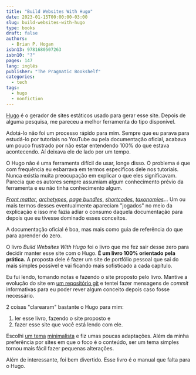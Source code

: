 ```yaml
---
title: "Build Websites With Hugo"
date: 2023-01-15T00:00:00-03:00
slug: build-websites-with-hugo
type: books
draft: false
authors:
  - Brian P. Hogan
isbn13: 9781680507263
isbn10: "?"
pages: 147
lang: inglês
publisher: "The Pragmatic Bookshelf"
categories:
  - tech
tags:
  - hugo
  - nonfiction
---
```

[Hugo](https://gohugo.io/) é o gerador de sites estáticos usado para gerar esse site. Depois de alguma pesquisa, me pareceu a melhor ferramenta do tipo disponível.

Adotá-lo não foi um processo rápido para mim. Sempre que eu parava para estudá-lo por tutoriais no YouTube ou pela documentação oficial, acabava um pouco frustrado por não estar entendendo 100% do que estava acontecendo. Aí deixava ele de lado por um tempo.

O Hugo não é uma ferramenta difícil de usar, longe disso. O problema é que com frequência eu esbarrava em termos específicos dele nos tutoriais. Nunca existia muita preocupação em explicar o que eles significavam. Parecia que os autores sempre assumiam algum conhecimento prévio da ferramenta e eu não tinha conhecimento algum.

[*Front matter*](https://gohugo.io/content-management/front-matter/), [*archetypes*](https://gohugo.io/content-management/archetypes/), [*page bundles*](https://gohugo.io/content-management/page-bundles/), [*shortcodes*](https://gohugo.io/content-management/shortcodes/), [*taxonomies*](https://gohugo.io/content-management/taxonomies/)... Um ou mais termos desses eventualmente apareciam "jogados" no meio da explicação e isso me fazia adiar o consumo daquela documentação para depois que eu tivesse dominado esses conceitos.

A documentação oficial é boa, mas mais como guia de referência do que para aprender do zero.

O livro *Build Websites With Hugo* foi o livro que me fez sair desse zero para decidir manter esse site com o Hugo. **É um livro 100% orientado pela prática.** A proposta dele é fazer um site de portfólio pessoal que sai do mais simples possível e vai ficando mais sofisticado a cada capítulo.

Eu fui lendo, tomando notas e fazendo o site proposto pelo livro. Mantive a evolução do site em [um repositório git](https://github.com/gmgall/hugo-example) e tentei fazer mensagens de *commit* informativas para eu poder rever algum conceito depois caso fosse necessário.

2 coisas "clarearam" bastante o Hugo para mim:

1. ler esse livro, fazendo o site proposto e
1. fazer esse site que você está lendo com ele.

Escolhi [um tema](https://themes.gohugo.io/themes/smol/) [minimalista](https://themes.gohugo.io/tags/minimal/) e fiz umas poucas adaptações. Além da minha preferência por sites em que o foco é o conteúdo, ser um tema simples tornou mais fácil fazer pequenas alterações.

Além de interessante, foi bem divertido. Esse livro é o manual que falta para o Hugo.
